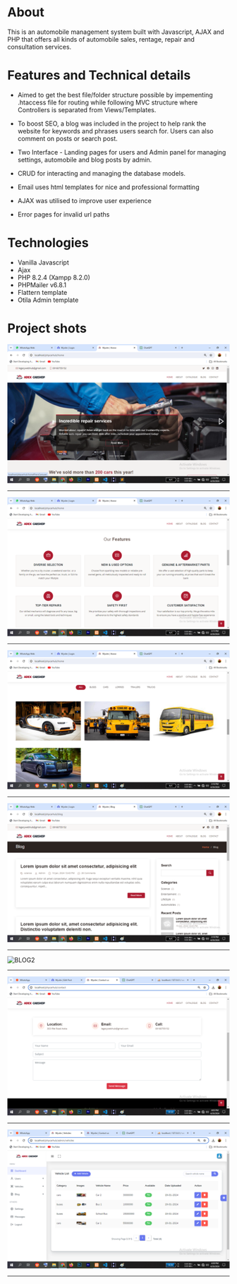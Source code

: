 # About

This is an automobile management system built with Javascript, AJAX and PHP that offers all kinds of automobile sales, rentage, repair and consultation services.


# Features and Technical details

* Aimed to get the best file/folder structure possible by impementing .htaccess file for routing while following MVC structure where Controllers is separated from Views/Templates.

* To boost SEO, a blog was included in the project to help rank the website for keywords and phrases users search for. Users can also comment on posts or search post.

* Two Interface - Landing pages for users and Admin panel for managing settings, automobile and blog posts by admin.

* CRUD for interacting and managing the database models.

* Email uses html templates for nice and professional formatting

* AJAX was utilised to improve user experience

* Error pages for invalid url paths


# Technologies

* Vanilla Javascript
* Ajax
* PHP 8.2.4 (Xampp 8.2.0)
* PHPMailer v6.8.1
* Flattern template
* Otila Admin template

# Project shots

![HOME1](assets/screenshots/home1.png)<hr/>
![HOME2](assets/screenshots/home2.png)<hr/>
![HOME3](assets/screenshots/home3.png)<hr/>
![BLOG1](assets/screenshots/blog1.png)<hr/>
![BLOG2](assets/screenshots/blog2.png)<hr/>
![CONTACT](assets/screenshots/contact.png)<hr/>
![ADMIN_VEHICLES](assets/screenshots/admin_vehicles.png)<hr/>